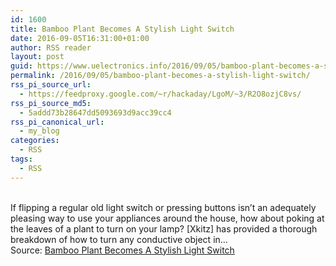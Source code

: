 ```yaml
---
id: 1600
title: Bamboo Plant Becomes A Stylish Light Switch
date: 2016-09-05T16:31:00+01:00
author: RSS reader
layout: post
guid: https://www.uelectronics.info/2016/09/05/bamboo-plant-becomes-a-stylish-light-switch/
permalink: /2016/09/05/bamboo-plant-becomes-a-stylish-light-switch/
rss_pi_source_url:
  - https://feedproxy.google.com/~r/hackaday/LgoM/~3/R2O8ozjC8vs/
rss_pi_source_md5:
  - 5addd73b28647dd5093693d9acc39cc4
rss_pi_canonical_url:
  - my_blog
categories:
  - RSS
tags:
  - RSS
---
```

&#013;  
If flipping a regular old light switch or pressing buttons isn’t an adequately pleasing way to use your appliances around the house, how about poking at the leaves of a plant to turn on your lamp? [Xkitz] has provided a thorough breakdown of how to turn any conductive object in…&#013;  
Source: <a href="https://feedproxy.google.com/~r/hackaday/LgoM/~3/R2O8ozjC8vs/" target="_blank">Bamboo Plant Becomes A Stylish Light Switch</a>